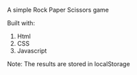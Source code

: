 A simple Rock Paper Scissors game

Built with:
1. Html
2. CSS
3. Javascript

Note: The results are stored in localStorage
